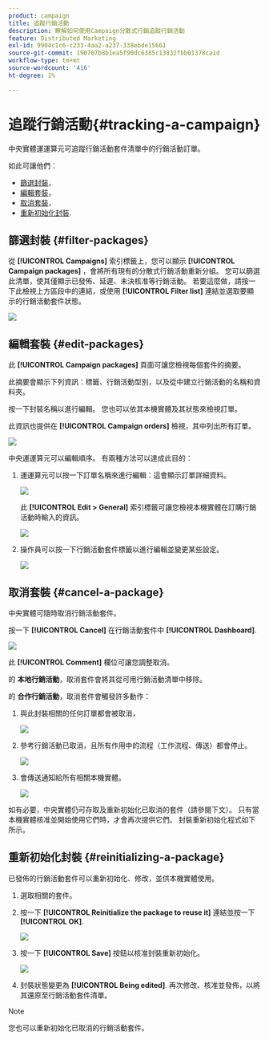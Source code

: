 ```yaml
---
product: campaign
title: 追蹤行銷活動
description: 瞭解如何使用Campaign分散式行銷追蹤行銷活動
feature: Distributed Marketing
exl-id: 9904c1c6-c233-4aa2-a237-338ebde15661
source-git-commit: 190707b8b1ea5f90dc6385c13832fbb01378ca1d
workflow-type: tm+mt
source-wordcount: '416'
ht-degree: 1%

---
```


# 追蹤行銷活動{#tracking-a-campaign}



中央實體運運算元可追蹤行銷活動套件清單中的行銷活動訂單。

如此可讓他們：

* [篩選封裝](#filter-packages)，
* [編輯套裝](#edit-packages)，
* [取消套裝](#cancel-a-package)，
* [重新初始化封裝](#reinitializing-a-package).

## 篩選封裝 {#filter-packages}

從 **[!UICONTROL Campaigns]** 索引標籤上，您可以顯示 **[!UICONTROL Campaign packages]** ，會將所有現有的分散式行銷活動重新分組。 您可以篩選此清單，使其僅顯示已發佈、延遲、未決核准等行銷活動。 若要這麼做，請按一下此檢視上方區段中的連結，或使用 **[!UICONTROL Filter list]** 連結並選取要顯示的行銷活動套件狀態。

![](assets/mkg_dist_catalog_filter.png)

## 編輯套裝 {#edit-packages}

此 **[!UICONTROL Campaign packages]** 頁面可讓您檢視每個套件的摘要。

此摘要會顯示下列資訊：標籤、行銷活動型別，以及從中建立行銷活動的名稱和資料夾。

按一下封裝名稱以進行編輯。 您也可以依其本機實體及其狀態來檢視訂單。

此資訊也提供在 **[!UICONTROL Campaign orders]** 檢視，其中列出所有訂單。

![](assets/mkg_dist_catalog_op_command_details.png)

中央運運算元可以編輯順序。 有兩種方法可以達成此目的：

1. 運運算元可以按一下訂單名稱來進行編輯：這會顯示訂單詳細資料。

   ![](assets/mkg_dist_catalog_op_command_edit1.png)

   此 **[!UICONTROL Edit > General]** 索引標籤可讓您檢視本機實體在訂購行銷活動時輸入的資訊。

   ![](assets/mkg_dist_catalog_op_command_edit1a.png)

1. 操作員可以按一下行銷活動套件標籤以進行編輯並變更某些設定。

   ![](assets/mkg_dist_catalog_op_command_edit2.png)

## 取消套裝 {#cancel-a-package}

中央實體可隨時取消行銷活動套件。

按一下 **[!UICONTROL Cancel]** 在行銷活動套件中 **[!UICONTROL Dashboard]**.

![](assets/mkg_dist_cancel_op_from_dashboard.png)

此 **[!UICONTROL Comment]** 欄位可讓您調整取消。

的 **本地行銷活動**，取消套件會將其從可用行銷活動清單中移除。

的 **合作行銷活動**，取消套件會觸發許多動作：

1. 與此封裝相關的任何訂單都會被取消，

   ![](assets/mkg_dist_mutual_op_cancelled.png)

1. 參考行銷活動已取消，且所有作用中的流程（工作流程、傳送）都會停止。

   ![](assets/mkg_dist_mutual_op_cancelled1.png)

1. 會傳送通知給所有相關本機實體。

   ![](assets/mkg_dist_mutual_op_cancelled2.png)

如有必要，中央實體仍可存取及重新初始化已取消的套件（請參閱下文）。 只有當本機實體核准並開始使用它們時，才會再次提供它們。 封裝重新初始化程式如下所示。

## 重新初始化封裝 {#reinitializing-a-package}

已發佈的行銷活動套件可以重新初始化、修改，並供本機實體使用。

1. 選取相關的套件。
1. 按一下 **[!UICONTROL Reinitialize the package to reuse it]** 連結並按一下 **[!UICONTROL OK]**.

   ![](assets/mkg_dist_mutual_op_reinit.png)

1. 按一下 **[!UICONTROL Save]** 按鈕以核准封裝重新初始化。

   ![](assets/mkg_dist_mutual_op_reinit2.png)

1. 封裝狀態變更為 **[!UICONTROL Being edited]**. 再次修改、核准並發佈，以將其還原至行銷活動套件清單。

>[!NOTE]
>
>您也可以重新初始化已取消的行銷活動套件。
